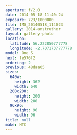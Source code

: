 ```yaml
---
aperture: f/2.0
date: 2014-05-18 11:40:24
exposure: 723/1000000
file: IMG_20140518_114023
gallery: 2014-anstruther
layout: gallery-photo
location:
  latitude: 56.222850777778
  longitude: -2.7071737777778
model: One S
next: fe576f2
ordering: 2
previous: 48daa05
sizes:
  640w:
    height: 362
    width: 640
  200x200:
    height: 200
    width: 200
  96x96:
    height: 96
    width: 96
title: null
make: HTC
---
```

